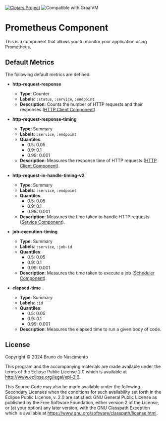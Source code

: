 [![Clojars Project](https://img.shields.io/clojars/v/net.clojars.macielti/prometheus-component.svg)](https://clojars.org/net.clojars.macielti/prometheus-component)
![Compatible with GraalVM](https://img.shields.io/badge/compatible_with-GraalVM-green)

# Prometheus Component

This is a component that allows you to monitor your application using Prometheus.

## Default Metrics

The following default metrics are defined:

- **http-request-response**
    - **Type**: Counter
    - **Labels**: `:status`, `:service`, `:endpoint`
    - **Description**: Counts the number of HTTP requests and their
      responses ([HTTP Client Component](https://github.com/macielti/http-client-component)).

- **http-request-response-timing**
    - **Type**: Summary
    - **Labels**: `:service`, `:endpoint`
    - **Quantiles**:
        - 0.5: 0.05
        - 0.9: 0.1
        - 0.99: 0.001
    - **Description**: Measures the response time of HTTP
      requests ([HTTP Client Component](https://github.com/macielti/http-client-component)).

- **http-request-in-handle-timing-v2**
    - **Type**: Summary
    - **Labels**: `:service`, `:endpoint`
    - **Quantiles**:
        - 0.5: 0.05
        - 0.9: 0.1
        - 0.99: 0.001
    - **Description**: Measures the time taken to handle HTTP
      requests ([Service Component](https://github.com/macielti/service-component)).

- **job-execution-timing**
    - **Type**: Summary
    - **Labels**: `:service`, `:job-id`
    - **Quantiles**:
        - 0.5: 0.05
        - 0.9: 0.1
        - 0.99: 0.001
    - **Description**: Measures the time taken to execute a
      job ([Scheduler Component](https://github.com/macielti/scheduler-component)).

- **elapsed-time**
    - **Type**: Summary
    - **Labels**: `:id`
    - **Quantiles**:
        - 0.5: 0.05
        - 0.9: 0.1
        - 0.99: 0.001
    - **Description**: Measures the elapsed time to run a given body of code.

## License

Copyright © 2024 Bruno do Nascimento

This program and the accompanying materials are made available under the
terms of the Eclipse Public License 2.0 which is available at
http://www.eclipse.org/legal/epl-2.0.

This Source Code may also be made available under the following Secondary
Licenses when the conditions for such availability set forth in the Eclipse
Public License, v. 2.0 are satisfied: GNU General Public License as published by
the Free Software Foundation, either version 2 of the License, or (at your
option) any later version, with the GNU Classpath Exception which is available
at https://www.gnu.org/software/classpath/license.html.
